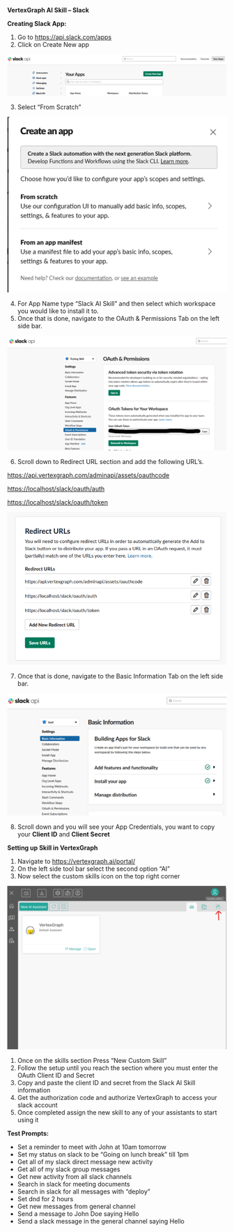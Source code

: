 ﻿**VertexGraph AI Skill – Slack**

**Creating Slack App:**

1. Go to <https://api.slack.com/apps>
2. Click on Create New app

![Create New App Screenshot](https://raw.githubusercontent.com/vertexgraphinc/aiskills/main/DotNet/Slack/images/Create_New_App.png)

3. Select “From Scratch”

![Create an App from Scratch Screenshot](https://raw.githubusercontent.com/vertexgraphinc/aiskills/main/DotNet/Slack/images/Create_an_App_from_Scratch.png)

4. For App Name type “Slack AI Skill” and then select which workspace you would like to install it to.
5. Once that is done, navigate to the OAuth & Permissions Tab on the left side bar.

![OAuth and Permissions Screenshot](https://raw.githubusercontent.com/vertexgraphinc/aiskills/main/DotNet/Slack/images/OAuth_and_Permissions.png)

6. Scroll down to Redirect URL section and add the following URL’s.

<https://api.vertexgraph.com/adminapi/assets/oauthcode>

<https://localhost/slack/oauth/auth>

<https://localhost/slack/oauth/token>

![Redirect URLs Screenshot](https://raw.githubusercontent.com/vertexgraphinc/aiskills/main/DotNet/Slack/images/Redirect_URLs.png)

7. Once that is done, navigate to the Basic Information Tab on the left side bar.

![Basic Information Screenshot](https://raw.githubusercontent.com/vertexgraphinc/aiskills/main/DotNet/Slack/images/Basic_Information.png)

8. Scroll down and you will see your App Credentials, you want to copy your **Client ID** and **Client Secret**

**Setting up Skill in VertexGraph**

1. Navigate to <https://vertexgraph.ai/portal/>
2. On the left side tool bar select the second option “AI”
3. Now select the custom skills icon on the top right corner

![AI Assistants Screenshot](https://raw.githubusercontent.com/vertexgraphinc/aiskills/main/DotNet/Slack/images/AI_Assistants.png)

1. Once on the skills section Press “New Custom Skill”
2. Follow the setup until you reach the section where you must enter the OAuth Client ID and Secret
3. Copy and paste the client ID and secret from the Slack AI Skill information
4. Get the authorization code and authorize VertexGraph to access your slack account
5. Once completed assign the new skill to any of your assistants to start using it

**Test Prompts:**

- Set a reminder to meet with John at 10am tomorrow
- Set my status on slack to be “Going on lunch break” till 1pm
- Get all of my slack direct message new activity
- Get all of my slack group messages
- Get new activity from all slack channels
- Search in slack for meeting documents
- Search in slack for all messages with “deploy”
- Set dnd for 2 hours
- Get new messages from general channel
- Send a message to John Doe saying Hello
- Send a slack message in the general channel saying Hello